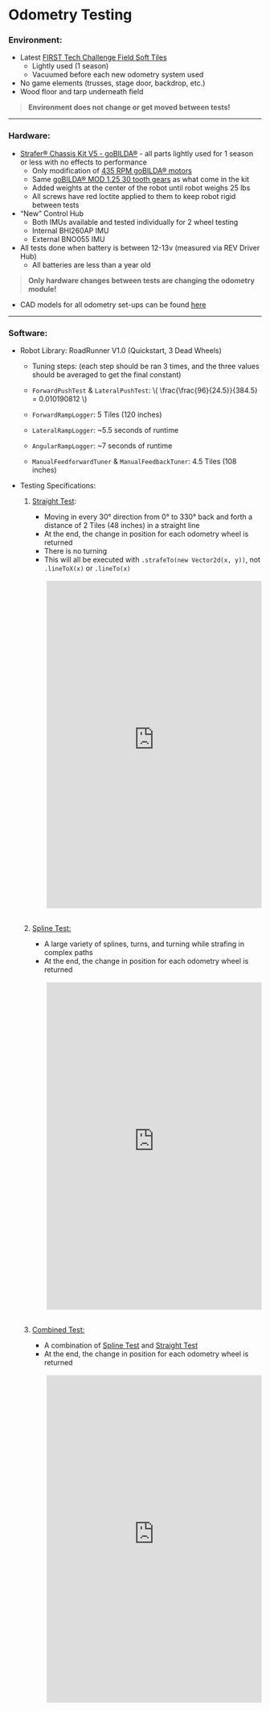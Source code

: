 # Odometry Testing

### Environment:
- Latest [FIRST Tech Challenge Field Soft Tiles](https://www.andymark.com/products/soft-tiles-for-first-tech-challenge-field-options)
    - Lightly used (1 season)
    - Vacuumed before each new odometry system used
- No game elements (trusses, stage door, backdrop, etc.)
- Wood floor and tarp underneath field
> **Environment does not change or get moved between tests!**

---

### Hardware:
- [Strafer® Chassis Kit V5 - goBILDA®](https://www.gobilda.com/strafer-chassis-kit-v5/) - all parts lightly used for 1 season or less with no effects to performance
    - Only modification of [435 RPM goBILDA® motors](https://www.gobilda.com/5203-series-yellow-jacket-planetary-gear-motor-13-7-1-ratio-24mm-length-8mm-rex-shaft-435-rpm-3-3-5v-encoder/)
    - Same [goBILDA® MOD 1.25 30 tooth gears](https://www.gobilda.com/2315-series-steel-miter-gear-mod-1-25-set-screw-8mm-rex-bore-30-tooth/) as what come in the kit
    - Added weights at the center of the robot until robot weighs 25 lbs
    - All screws have red loctite applied to them to keep robot rigid between tests
- “New” Control Hub
    - Both IMUs available and tested individually for 2 wheel testing
    - Internal BHI260AP IMU
    - External BNO055 IMU
- All tests done when battery is between 12-13v (measured via REV Driver Hub)
    - All batteries are less than a year old
> **Only hardware changes between tests are changing the odometry module!**
- CAD models for all odometry set-ups can be found [here](https://cad.onshape.com/documents/00fb2b8fdbd2d0c2cdcbc217/w/79d9fab6dc2812b605647b2f/e/d73efa616f99a98bcc69a6b4)

---

### Software:
- Robot Library: RoadRunner V1.0 (Quickstart, 3 Dead Wheels)
    - Tuning steps: (each step should be ran 3 times, and the three values should be averaged to get the final constant)
    - `ForwardPushTest` & `LateralPushTest`:
      \\( \frac{\frac{96}{24.5}}{384.5} = 0.010190812 \\)

    - `ForwardRampLogger`: 5 Tiles (120 inches)
    - `LateralRampLogger`: ~5.5 seconds of runtime
    - `AngularRampLogger`: ~7 seconds of runtime
    - `ManualFeedforwardTuner` & `ManualFeedbackTuner`: 4.5 Tiles (108 inches)

- Testing Specifications:

    1. [Straight Test](./StraightTest.md):
        - Moving in every 30° direction from 0° to 330° back and forth a distance of 2 Tiles (48 inches) in a straight line
        - At the end, the change in position for each odometry wheel is returned
        - There is no turning
        - This will all be executed with `.strafeTo(new Vector2d(x, y))`, not `.lineToX(x)` or `.lineTo(x)`

        <br>
            <div class="video-container-1">
                <iframe width="505" height="650"
                    src="https://www.youtube.com/embed/0vLSH07H9QM?rel=0&modestbranding=1" title="waitSeconds()" frameborder="0" allow="accelerometer; clipboard-write; encrypted-media; gyroscope; picture-in-picture; web-share" referrerpolicy="strict-origin-when-cross-origin" allowfullscreen>
                </iframe>
            </div>
        <br>

    2. [Spline Test:](./SplineTest.md)
        - A large variety of splines, turns, and turning while strafing in complex paths
        - At the end, the change in position for each odometry wheel is returned

        <br>
            <div class="video-container-1">
                <iframe width="505" height="650"
                    src="https://www.youtube.com/embed/l5nCy-ByGY4?rel=0&modestbranding=1" title="waitSeconds()" frameborder="0" allow="accelerometer; clipboard-write; encrypted-media; gyroscope; picture-in-picture; web-share" referrerpolicy="strict-origin-when-cross-origin" allowfullscreen>
                </iframe>
            </div>
        <br>
    
    3. [ Combined Test:](./CombinedTest.md)
        - A combination of [Spline Test](./SplineTest.md) and [Straight Test](./StraightTest.md)
        - At the end, the change in position for each odometry wheel is returned
        
        <br>
            <div class="video-container-1">
                <iframe width="505" height="650"
                    src="https://www.youtube.com/embed/D9ous77Ukqo?rel=0&modestbranding=1" title="waitSeconds()" frameborder="0" allow="accelerometer; clipboard-write; encrypted-media; gyroscope; picture-in-picture; web-share" referrerpolicy="strict-origin-when-cross-origin" allowfullscreen>
                </iframe>
            </div>
        <br>
    
<style>
    .video-container-1 {
        display: flex;
        flex-wrap: wrap;
        margin-left: 28px;
    }

    @media (max-width: 600px) {
        .video-container-1 {
            display: block;
            margin: 0 auto;
        }

        .video-container-1 iframe {
            width: 328px;
            height: 423px;
            display: block;
            justify-content: center;
            margin-left: -55px;
            
        }
    }
</style>